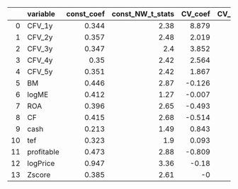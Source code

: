 |    | variable   |   const_coef |   const_NW_t_stats |   CV_coef |   CV_NW_t_stats |   CW2010_SKEW_op_coef |   CW2010_SKEW_op_NW_t_stats |
|---:|:-----------|-------------:|-------------------:|----------:|----------------:|----------------------:|----------------------------:|
|  0 | CFV_1y     |        0.344 |               2.38 |     8.879 |            1.44 |                 5.674 |                        5.39 |
|  1 | CFV_2y     |        0.357 |               2.48 |     2.019 |            0.47 |                 5.881 |                        5.51 |
|  2 | CFV_3y     |        0.347 |               2.4  |     3.852 |            1.26 |                 5.627 |                        5.18 |
|  3 | CFV_4y     |        0.35  |               2.42 |     2.564 |            0.98 |                 5.614 |                        5.12 |
|  4 | CFV_5y     |        0.351 |               2.42 |     1.867 |            0.8  |                 5.553 |                        5.01 |
|  5 | BM         |        0.446 |               2.87 |    -0.126 |           -1.72 |                 6.54  |                        6.98 |
|  6 | logME      |        0.412 |               1.27 |    -0.007 |           -0.24 |                 6.364 |                        6.87 |
|  7 | ROA        |        0.396 |               2.65 |    -0.493 |           -2.12 |                 6.99  |                        7.57 |
|  8 | CF         |        0.415 |               2.68 |    -0.514 |           -2.11 |                 6.982 |                        7.55 |
|  9 | cash       |        0.213 |               1.49 |     0.843 |            3.41 |                 6.504 |                        7.27 |
| 10 | tef        |        0.323 |               1.9  |     0.093 |            0.55 |                 6.529 |                        6.93 |
| 11 | profitable |        0.473 |               2.88 |    -0.809 |           -3.07 |                 6.984 |                        7.58 |
| 12 | logPrice   |        0.947 |               3.36 |    -0.18  |           -3.14 |                 6.156 |                        6.76 |
| 13 | Zscore     |        0.385 |               2.61 |    -0     |           -0.59 |                 6.383 |                        5.63 |